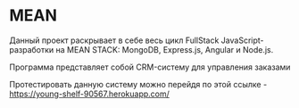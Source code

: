# MEAN
Данный проект раскрывает в себе весь цикл FullStack JavaScript-разработки на MEAN STACK: MongoDB, Express.js, Angular и Node.js.

Программа представляет собой CRM-систему для управления заказами

Протестировать данную систему можно перейдя по этой ссылке - https://young-shelf-90567.herokuapp.com/

